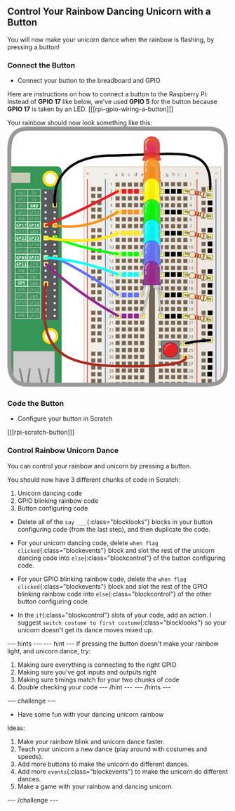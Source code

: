 ## Control Your Rainbow Dancing Unicorn with a Button

You will now make your unicorn dance when the rainbow is flashing, by pressing a button!

### Connect the Button

+ Connect your button to the breadboard and GPIO

Here are instructions on how to connect a button to the Raspberry Pi:
Instead of **GPIO 17** like below, we've used **GPIO 5** for the button because **GPIO 17** is taken by an LED.
[[[rpi-gpio-wiring-a-button]]]

Your rainbow should now look something like this:
![Rainbow with Button](images/rainbowbutton.png)

### Code the Button

+ Configure your button in Scratch

[[[rpi-scratch-button]]]

### Control Rainbow Unicorn Dance

You can control your rainbow and unicorn by pressing a button.

You should now have 3 different chunks of code in Scratch:
1) Unicorn dancing code
2) GPIO blinking rainbow code
3) Button configuring code

+ Delete all of the `say ___`{:class="blocklooks"} blocks in your button configuring code (from the last step), and then duplicate the code.

+ For your unicorn dancing code, delete `when flag clicked`{:class="blockevents"} block and slot the rest of the unicorn dancing code into `else`{:class="blockcontrol"} of the button configuring code.

+ For your GPIO blinking rainbow code, delete the `when flag clicked`{:class="blockevents"} block and slot the rest of the GPIO blinking rainbow code into `else`{:class="blockcontrol"} of the other button configuring code.

+ In the `if`{:class="blockcontrol"} slots of your code, add an action. I suggest `switch costume to first costume`{:class="blocklooks"} so your unicorn doesn't get its dance moves mixed up.

--- hints ---
--- hint ---
If pressing the button doesn't make your rainbow light, and unicorn dance, try:
1) Making sure everything is connecting to the right GPIO
2) Making sure you've got inputs and outputs right
3) Making sure timings match for your two chunks of code
4) Double checking your code
--- /hint ---
--- /hints ---


--- challenge ---

+ Have some fun with your dancing unicorn rainbow

Ideas:
1) Make your rainbow blink and unicorn dance faster.
2) Teach your unicorn a new dance (play around with costumes and speeds).
3) Add more buttons to make the unicorn do different dances.
4) Add more `events`{:class="blockevents"} to make the unicorn do different dances.
5) Make a game with your rainbow and dancing unicorn.

--- /challenge ---
